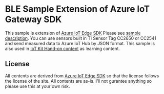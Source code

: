 # BLE Sample Extension of Azure IoT Gateway SDK 
This sample is extension of [Azure IoT Edge SDK](http://github.com/azure/iot-edge)
Please see [sample description](samples/ble_json_gateway/src/readme.md). 
You can use sensors built in TI Sensor Tag CC2650 or CC2541 and send measured data to Azure IoT Hub by JSON format. 
This sample is also used in [IoT Kit Hand-on content](https://doc.co/NsXXfD) as learning content. 

## License 
All contents are derived from [Azure IoT Edge SDK](http://github.com/azure/iot-edge) so that the license follows the license of the site. 
All contents are as-is. I'll not gurantee anything so please use this at your own risk. 

